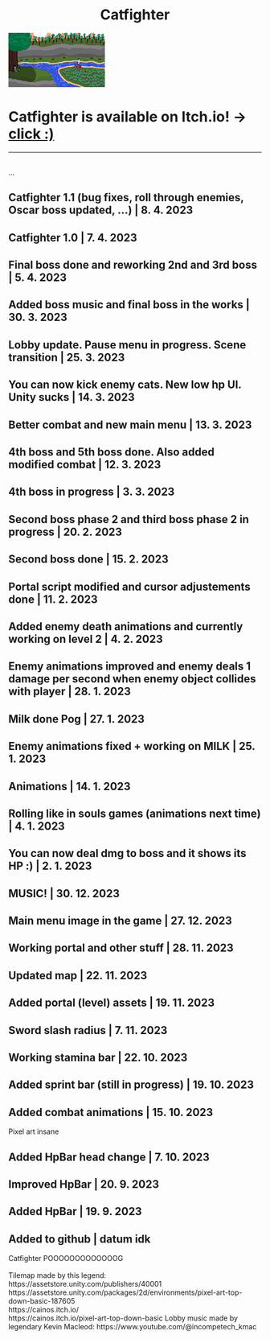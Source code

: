 <h1 style="text-align:center">Catfighter</h1>
<img src="https://github.com/OreonCZ/CatfighterUnity/blob/main/Assets/Art/Images/Endings/NeutralEnding.png?raw=true"></img>
<h1 width="1920" height="1080">Catfighter is available on Itch.io! -> <a href="https://oreoncz.itch.io/catfighter">click :)</a></h1>
<hr>
<br>...
<h2>Catfighter 1.1 (bug fixes, roll through enemies, Oscar boss updated, ...) | 8. 4. 2023</h2>
<h2>Catfighter 1.0 | 7. 4. 2023</h2>
<h2>Final boss done and reworking 2nd and 3rd boss | 5. 4. 2023</h2>
<h2>Added boss music and final boss in the works | 30. 3. 2023</h2>
<h2>Lobby update. Pause menu in progress. Scene transition | 25. 3. 2023</h2>
<h2>You can now kick enemy cats. New low hp UI. Unity sucks | 14. 3. 2023</h2>
<h2>Better combat and new main menu | 13. 3. 2023</h2>
<h2>4th boss and 5th boss done. Also added modified combat | 12. 3. 2023</h2>
<h2>4th boss in progress | 3. 3. 2023</h2>
<h2>Second boss phase 2 and third boss phase 2 in progress | 20. 2. 2023</h2>
<h2>Second boss done | 15. 2. 2023</h2>
<h2>Portal script modified and cursor adjustements done | 11. 2. 2023</h2>
<h2>Added enemy death animations and currently working on level 2 | 4. 2. 2023</h2>
<h2>Enemy animations improved and enemy deals 1 damage per second when enemy object collides with player | 28. 1. 2023</h2>
<h2>Milk done Pog | 27. 1. 2023</h2>
<h2>Enemy animations fixed + working on MILK | 25. 1. 2023</h2>
<h2>Animations | 14. 1. 2023</h2>
<h2>Rolling like in souls games (animations next time) | 4. 1. 2023</h2>
<h2>You can now deal dmg to boss and it shows its HP :) | 2. 1. 2023</h2>
<h2>MUSIC! | 30. 12. 2023</h2>
<h2>Main menu image in the game | 27. 12. 2023</h2>
<h2>Working portal and other stuff | 28. 11. 2023</h2>
<h2>Updated map | 22. 11. 2023</h2>
<h2>Added portal (level) assets | 19. 11. 2023</h2>
<h2>Sword slash radius | 7. 11. 2023</h2>
<h2>Working stamina bar | 22. 10. 2023</h2>
<h2>Added sprint bar (still in progress) | 19. 10. 2023</h2>
<h2>Added combat animations | 15. 10. 2023</h2>
Pixel art insane
<h2>Added HpBar head change | 7. 10. 2023</h2>
<h2>Improved HpBar | 20. 9. 2023</h2>
<h2>Added HpBar | 19. 9. 2023</h2>
<h2>Added to github | datum idk</h2>
Catfighter POOOOOOOOOOOOOG
<br>
<br>
Tilemap made by this legend:
<br>
https://assetstore.unity.com/publishers/40001
<br>
https://assetstore.unity.com/packages/2d/environments/pixel-art-top-down-basic-187605
<br>
https://cainos.itch.io/
<br>
https://cainos.itch.io/pixel-art-top-down-basic
Lobby music made by legendary Kevin Macleod: 
https://www.youtube.com/@incompetech_kmac
